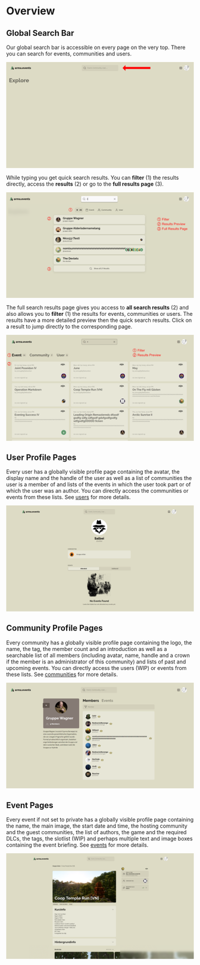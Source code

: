 # Overview

## Global Search Bar

Our global search bar is accessible on every page on the very top. There you can search for events, communities and users.

![Global Search Bar](../images/overview/global-search-bar.png "Global Search Bar")

While typing you get quick search results. You can **filter** (1) the results directly, access the **results** (2) or go to the **full results page** (3).

![Quick Search Results](../images/overview/quick-search-results.png "Quick Search Results")

The full search results page gives you access to **all search results** (2) and also allows you to **filter** (1) the results for events, communities or users. The results have a more detailed preview then the quick search results. Click on a result to jump directly to the corresponding page.

![Full Search Results](../images/overview/full-search-results.png "Full Search Results")

## User Profile Pages

Every user has a globally visible profile page containing the avatar, the display name and the handle of the user as well as a list of communities the user is a member of and lists of the events in which the user took part or of which the user was an author. You can directly access the communities or events from these lists. See [users](./users "Users") for more details.

![User Profile Page](../images/overview/user-profile-page.png "User Profile Page")

## Community Profile Pages

Every community has a globally visible profile page containing the logo, the name, the tag, the member count and an introduction as well as a searchable list of all members (including avatar, name, handle and a crown if the member is an administrator of this community) and lists of past and upcoming events. You can directly access the users (WIP) or events from these lists. See [communities](./communities "Communities") for more details.

![Community Profile Page](../images/overview/community-profile-page.png "Community Profile Page")

## Event Pages

Every event if not set to private has a globally visible profile page containing the name, the main image, the start date and time, the hosting community and the guest communities, the list of authors, the game and the required DLCs, the tags, the slotlist (WIP) and perhaps multiple text and image boxes containing the event briefing. See [events](./events "Events") for more details.

![Event Profile Page](../images/overview/event-profile-page.png "Event Profile Page")
